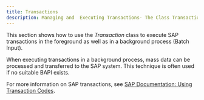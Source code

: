 ```yaml
---
title: Transactions
description: Managing and  Executing Transactions- The Class Transaction
---
```


This section shows how to use the *Transaction* class to execute SAP transactions in the foreground as well as in a background process (Batch Input).<br>

When executing transactions in a background process, mass data can be processed and transferred to the SAP system. 
This technique is often used if no suitable BAPI exists.

For more information on SAP transactions, see [SAP Documentation: Using Transaction Codes](https://help.sap.com/docs/SAP_NETWEAVER_740/b1c834a22d05483b8a75710743b5ff26/f735dd776e724195b5562592a5e88b45.html?locale=en-US).
